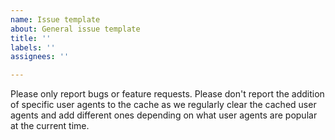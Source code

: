 ```yaml
---
name: Issue template
about: General issue template
title: ''
labels: ''
assignees: ''

---
```


Please only report bugs or feature requests. Please don't report the addition of specific user agents to the cache as we regularly clear the cached user agents and add different ones depending on what user agents are popular at the current time.

